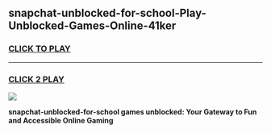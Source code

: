 
## snapchat-unblocked-for-school-Play-Unblocked-Games-Online-41ker
<h3>
<a href="https://premium76.site?title=snapchat-unblocked-for-school&ref=25A">CLICK TO PLAY</a></h3>
<hr>

<h3>
<a href="https://premium76.site?title=snapchat-unblocked-for-school&ref=25A">CLICK 2 PLAY</a>
  
</h3>

<a href="https://premium76.site?title=snapchat-unblocked-for-school&ref=25A"><img src="https://clearcache.store/games.png"></a>


**snapchat-unblocked-for-school games unblocked: Your Gateway to Fun and Accessible Online Gaming**
